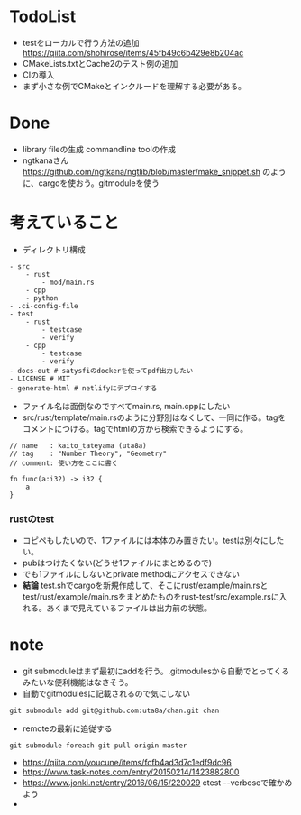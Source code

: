 # TodoList
- testをローカルで行う方法の追加 https://qiita.com/shohirose/items/45fb49c6b429e8b204ac
- CMakeLists.txtとCache2のテスト例の追加
- CIの導入
- まず小さな例でCMakeとインクルードを理解する必要がある。

# Done
- library fileの生成 commandline toolの作成
- ngtkanaさん https://github.com/ngtkana/ngtlib/blob/master/make_snippet.sh のように、cargoを使おう。gitmoduleを使う

# 考えていること
- ディレクトリ構成
```
- src
    - rust
        - mod/main.rs
    - cpp
    - python
- .ci-config-file
- test
    - rust
        - testcase
        - verify
    - cpp
        - testcase
        - verify
- docs-out # satysfiのdockerを使ってpdf出力したい
- LICENSE # MIT
- generate-html # netlifyにデプロイする
```
- ファイル名は面倒なのですべてmain.rs, main.cppにしたい
- src/rust/template/main.rsのように分野別はなくして、一同に作る。tagをコメントにつける。tagでhtmlの方から検索できるようにする。
```
// name   : kaito_tateyama (uta8a)
// tag    : "Number Theory", "Geometry"
// comment: 使い方をここに書く

fn func(a:i32) -> i32 {
    a
}
```

### rustのtest
- コピペもしたいので、1ファイルには本体のみ置きたい。testは別々にしたい。
- pubはつけたくない(どうせ1ファイルにまとめるので)
- でも1ファイルにしないとprivate methodにアクセスできない
- **結論** test.shでcargoを新規作成して、そこにrust/example/main.rsとtest/rust/example/main.rsをまとめたものをrust-test/src/example.rsに入れる。あくまで見えているファイルは出力前の状態。

# note
- git submoduleはまず最初にaddを行う。.gitmodulesから自動でとってくるみたいな便利機能はなさそう。
- 自動でgitmodulesに記載されるので気にしない
```
git submodule add git@github.com:uta8a/chan.git chan
```
- remoteの最新に追従する
```
git submodule foreach git pull origin master
```

- https://qiita.com/youcune/items/fcfb4ad3d7c1edf9dc96
- https://www.task-notes.com/entry/20150214/1423882800
- https://www.jonki.net/entry/2016/06/15/220029 ctest --verboseで確かめよう
- 